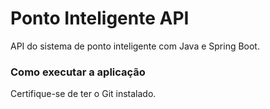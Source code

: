 # Ponto Inteligente API
API do sistema de ponto inteligente com Java e Spring Boot.
### Como executar a aplicação
Certifique-se de ter o Git instalado.
```

